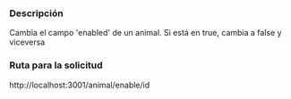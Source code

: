 ### Descripción

Cambia el campo 'enabled' de un animal. Si está en true, cambia a false y viceversa

### Ruta para la solicitud

http://localhost:3001/animal/enable/id
